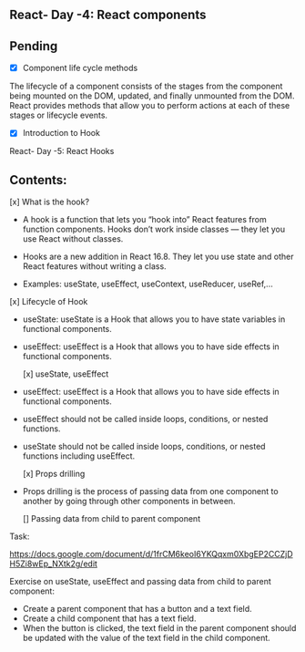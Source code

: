 ## React- Day -4: React components

## Pending

-[x] Component life cycle methods

The lifecycle of a component consists of the stages from the component being mounted on the DOM, updated, and finally unmounted from the DOM. React provides methods that allow you to perform actions at each of these stages or lifecycle events.

-[x] Introduction to Hook

React- Day -5: React Hooks

## Contents:

[x] What is the hook?

- A hook is a function that lets you “hook into” React features from function components. Hooks don’t work inside classes — they let you use React without classes.

- Hooks are a new addition in React 16.8. They let you use state and other React features without writing a class.

- Examples: useState, useEffect, useContext, useReducer, useRef,...

[x] Lifecycle of Hook

- useState: useState is a Hook that allows you to have state variables in functional components.
- useEffect: useEffect is a Hook that allows you to have side effects in functional components.

  [x] useState, useEffect

- useEffect: useEffect is a Hook that allows you to have side effects in functional components.
- useEffect should not be called inside loops, conditions, or nested functions.

- useState should not be called inside loops, conditions, or nested functions including useEffect.

  [x] Props drilling

- Props drilling is the process of passing data from one component to another by going through other components in between.

  [] Passing data from child to parent component

Task:

https://docs.google.com/document/d/1frCM6keoI6YKQqxm0XbgEP2CCZjDH5Zi8wEp_NXtk2g/edit

Exercise on useState, useEffect and passing data from child to parent component:

- Create a parent component that has a button and a text field.
- Create a child component that has a text field.
- When the button is clicked, the text field in the parent component should be updated with the value of the text field in the child component.
